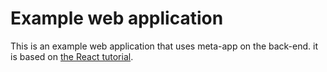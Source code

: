 # Example web application

This is an example web application that uses meta-app on the back-end. it is based on [the React tutorial](http://facebook.github.io/react/docs/tutorial.html).
